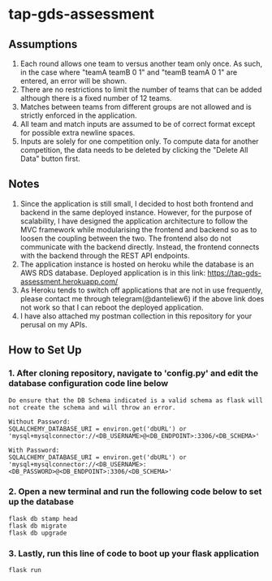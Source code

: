 # tap-gds-assessment

## Assumptions
1. Each round allows one team to versus another team only once. As such, in the case where "teamA teamB 0 1" and "teamB teamA 0 1" are entered, an error will be shown.
2. There are no restrictions to limit the number of teams that can be added although there is a fixed number of 12 teams.
3. Matches between teams from different groups are not allowed and is strictly enforced in the application.
4. All team and match inputs are assumed to be of correct format except for possible extra newline spaces.
5. Inputs are solely for one competition only. To compute data for another competition, the data needs to be deleted by clicking the "Delete All Data" button first.

## Notes
1. Since the application is still small, I decided to host both frontend and backend in the same deployed instance. However, for the purpose of scalability, I have designed the application architecture to follow the MVC framework while modularising the frontend and backend so as to loosen the coupling between the two. The frontend also do not communicate with the backend directly. Instead, the frontend connects with the backend through the REST API endpoints.
2. The application instance is hosted on heroku while the database is an AWS RDS database. Deployed application is in this link: https://tap-gds-assessment.herokuapp.com/
3. As Heroku tends to switch off applications that are not in use frequently, please contact me through telegram(@danteliew6) if the above link does not work so that I can reboot the deployed application.
4. I have also attached my postman collection in this repository for your perusal on my APIs.

## How to Set Up
### 1. After cloning repository, navigate to 'config.py' and edit the database configuration code line below

```
Do ensure that the DB Schema indicated is a valid schema as flask will not create the schema and will throw an error.

Without Password:
SQLALCHEMY_DATABASE_URI = environ.get('dbURL') or 'mysql+mysqlconnector://<DB_USERNAME>@<DB_ENDPOINT>:3306/<DB_SCHEMA>'

With Password:
SQLALCHEMY_DATABASE_URI = environ.get('dbURL') or 'mysql+mysqlconnector://<DB_USERNAME>:<DB_PASSWORD>@<DB_ENDPOINT>:3306/<DB_SCHEMA>'
```

### 2. Open a new terminal and run the following code below to set up the database
```
flask db stamp head
flask db migrate
flask db upgrade
```

### 3. Lastly, run this line of code to boot up your flask application
```
flask run
```
